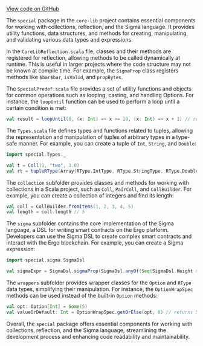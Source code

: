 [View code on GitHub](sigmastate-interpreterhttps://github.com/ScorexFoundation/sigmastate-interpreter/.autodoc/docs/json/core-lib/shared/src/main/scala/special)

The `special` package in the `core-lib` project contains essential components for working with collections, reflection, and the Sigma language. It provides utility functions, data structures, and methods for creating, manipulating, and validating various data types and expressions.

In the `CoreLibReflection.scala` file, classes and their methods are registered for reflection, allowing methods to be called dynamically at runtime. This is useful in larger projects where the code structure may not be known at compile time. For example, the `SigmaProp` class registers methods like `$bar$bar`, `isValid`, and `propBytes`.

The `SpecialPredef.scala` file provides a set of utility functions and objects for common operations such as looping, casting, and handling Options. For instance, the `loopUntil` function can be used to perform a loop until a certain condition is met:

```scala
val result = loopUntil(0, (x: Int) => x >= 10, (x: Int) => x + 1) // result: 10
```

The `Types.scala` file defines types and functions related to tuples, allowing the representation and manipulation of tuples of arbitrary types in a type-safe manner. For example, you can create a tuple of `Int`, `String`, and `Double`:

```scala
import special.Types._

val t = Coll(1, "two", 3.0)
val rt = tupleRType(Array(RType.IntType, RType.StringType, RType.DoubleType))
```

The `collection` subfolder provides classes and methods for working with collections in a Scala project, such as `Coll`, `PairColl`, and `CollBuilder`. For example, you can create a collection of integers and find its length:

```scala
val coll = CollBuilder.fromItems(1, 2, 3, 4, 5)
val length = coll.length // 5
```

The `sigma` subfolder contains the core implementation of the Sigma language, a DSL for writing smart contracts on the Ergo platform. Developers can use the Sigma DSL to create complex smart contracts and interact with the Ergo blockchain. For example, you can create a Sigma expression:

```scala
import special.sigma.SigmaDsl

val sigmaExpr = SigmaDsl.sigmaProp(SigmaDsl.anyOf(Seq(SigmaDsl.Height > 100, SigmaDsl.Self.R4[Long].get > 1000)))
```

The `wrappers` subfolder provides wrapper classes for the `Option` and `RType` data types, simplifying their manipulation. For instance, the `OptionWrapSpec` methods can be used instead of the built-in `Option` methods:

```scala
val opt: Option[Int] = Some(5)
val valueOrDefault: Int = OptionWrapSpec.getOrElse(opt, 0) // returns 5
```

Overall, the `special` package offers essential components for working with collections, reflection, and the Sigma language, streamlining the development process and enhancing code readability and maintainability.
